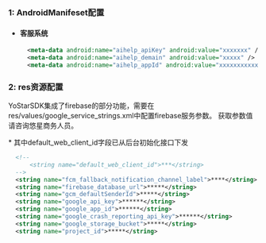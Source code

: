 ### 1: AndroidManifeset配置

- #### 客服系统

  ``` xml
    <meta-data android:name="aihelp_apiKey" android:value="xxxxxxx" />
    <meta-data android:name="aihelp_demain" android:value="xxxxx" />
    <meta-data android:name="aihelp_appId" android:value="xxxxxxxxxxx" />
  ```

### 2: res资源配置

YoStarSDK集成了firebase的部分功能，需要在res/values/google_service_strings.xml中配置firebase服务参数。
获取参数值请咨询悠星商务人员。

\* 其中default_web_client_id字段已从后台初始化接口下发

  ``` xml
    <!--
        <string name="default_web_client_id">***</string>
    -->
    <string name="fcm_fallback_notification_channel_label">****</string>
    <string name="firebase_database_url">*****</string>
    <string name="gcm_defaultSenderId">*****</string>
    <string name="google_api_key">******</string>
    <string name="google_app_id">******</string>
    <string name="google_crash_reporting_api_key">******</string>
    <string name="google_storage_bucket">*****</string>
    <string name="project_id">*****</string>
  ```
